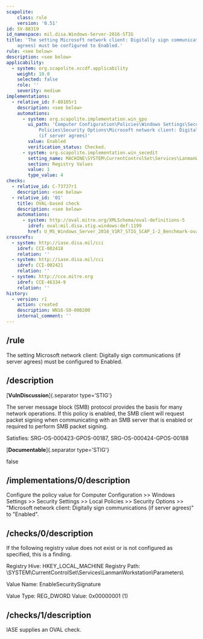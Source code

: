```yaml
---
scapolite:
    class: rule
    version: '0.51'
id: SV-88319
id_namespace: mil.disa.Windows-Server-2016-STIG
title: 'The setting Microsoft network client: Digitally sign communications (if server
    agrees) must be configured to Enabled.'
rule: <see below>
description: <see below>
applicability:
  - system: org.scapolite.xccdf.applicability
    weight: 10.0
    selected: false
    role: ''
    severity: medium
implementations:
  - relative_id: F-80105r1
    description: <see below>
    automations:
      - system: org.scapolite.implementation.win_gpo
        ui_path: 'Computer Configuration\Policies\Windows Settings\Security Settings\Local
            Policies\Security Options\Microsoft network client: Digitally sign communications
            (if server agrees)'
        value: Enabled
        verification_status: Checked.
      - system: org.scapolite.implementation.win_secedit
        setting_name: MACHINE\SYSTEM\CurrentControlSet\Services\LanmanWorkstation\Parameters\EnableSecuritySignature
        section: Registry Values
        value: 1
        type_value: 4
checks:
  - relative_id: C-73737r1
    description: <see below>
  - relative_id: '01'
    title: OVAL-based check
    description: <see below>
    automations:
      - system: http://oval.mitre.org/XMLSchema/oval-definitions-5
        idref: oval:mil.disa.stig.windows:def:1199
        href: U_MS_Windows_Server_2016_V1R7_STIG_SCAP_1-2_Benchmark-oval.xml
crossrefs:
  - system: http://iase.disa.mil/cci
    idref: CCI-002418
    relation: ''
  - system: http://iase.disa.mil/cci
    idref: CCI-002421
    relation: ''
  - system: http://cce.mitre.org
    idref: CCE-46334-9
    relation: ''
history:
  - version: r1
    action: created
    description: WN16-SO-000200
    internal_comment: ''
---
```



## /rule

The setting Microsoft network client: Digitally sign communications (if server agrees) must be configured to Enabled.

## /description

[**VulnDiscussion**]{.separator type='STIG'}

The server message block (SMB) protocol provides the basis for many network operations. If this policy is enabled, the SMB client will request packet signing when communicating with an SMB server that is enabled or required to perform SMB packet signing.

Satisfies: SRG-OS-000423-GPOS-00187, SRG-OS-000424-GPOS-00188

[**Documentable**]{.separator type='STIG'}

false

## /implementations/0/description

Configure the policy value for Computer Configuration >> Windows Settings >> Security Settings >> Local Policies >> Security Options >> "Microsoft network client: Digitally sign communications (if server agrees)" to "Enabled".

## /checks/0/description

If the following registry value does not exist or is not configured as specified, this is a finding.

Registry Hive: HKEY_LOCAL_MACHINE
Registry Path: \SYSTEM\CurrentControlSet\Services\LanmanWorkstation\Parameters\

Value Name: EnableSecuritySignature

Value Type: REG_DWORD
Value: 0x00000001 (1)

## /checks/1/description

IASE supplies an OVAL check.
